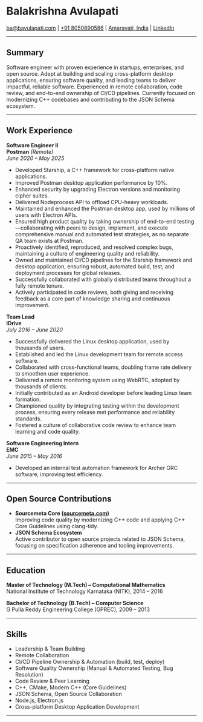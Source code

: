 # Balakrishna Avulapati

ba@bavulapati.com | [+91 8050890586](tel:+918050890586) | [Amaravati, India](https://maps.app.goo.gl/nKJ2NND7g5TdjkkH7) | [LinkedIn](https://www.linkedin.com/in/bavulapati)

---

## Summary

Software engineer with proven experience in startups, enterprises, and open source. Adept at building and scaling cross-platform desktop applications, ensuring software quality, and leading teams to deliver impactful, reliable software. Experienced in remote collaboration, code review, and end-to-end ownership of CI/CD pipelines. Currently focused on modernizing C++ codebases and contributing to the JSON Schema ecosystem. 

---

## Work Experience

**Software Engineer II**  
**Postman** _(Remote)_  
_June 2020 – May 2025_  
- Developed Starship, a C++ framework for cross-platform native applications.
- Improved Postman desktop application performance by 10%.
- Enhanced security by upgrading Electron versions and monitoring cipher suites.
- Delivered Nodeprocess API to offload CPU-heavy workloads.
- Maintained and enhanced the Postman desktop app, used by millions of users with Electron APIs.
- Ensured high product quality by taking ownership of end-to-end testing—collaborating with peers to design, implement, and execute comprehensive manual and automated test strategies, as no separate QA team exists at Postman.
- Proactively identified, reproduced, and resolved complex bugs, maintaining a culture of engineering quality and reliability.
- Owned and maintained CI/CD pipelines for the Starship framework and desktop application, ensuring robust, automated build, test, and deployment processes for global releases.
- Successfully collaborated with globally distributed teams throughout a fully remote tenure.
- Actively participated in code reviews, both giving and receiving feedback as a core part of knowledge sharing and continuous improvement.

**Team Lead**  
**IDrive**  
_July 2016 – June 2020_  
- Successfully delivered the Linux desktop application, used by thousands of users.
- Established and led the Linux development team for remote access software.
- Collaborated with cross-functional teams, doubling frame rate delivery to smoothen user experience.
- Delivered a remote monitoring system using WebRTC, adopted by thousands of clients.
- Initially contributed as an Android developer before leading Linux team formation.
- Championed quality by integrating testing within the development process, ensuring every release met performance and reliability standards.
- Fostered a culture of collaborative code review to enhance team learning and code quality.

**Software Engineering Intern**  
**EMC**  
_June 2015 – May 2016_  
- Developed an internal test automation framework for Archer GRC software, improving test efficiency.

---

## Open Source Contributions

- **Sourcemeta Core ([sourcemeta.com](https://www.sourcemeta.com))**  
  Improving code quality by modernizing C++ code and applying C++ Core Guidelines using clang-tidy.
- **JSON Schema Ecosystem**  
  Active contributor to open source projects related to JSON Schema, focusing on specification adherence and tooling improvements.

---

## Education

**Master of Technology (M.Tech) – Computational Mathematics**  
National Institute of Technology Karnataka (NITK), 2014 – 2016

**Bachelor of Technology (B.Tech) – Computer Science**  
G Pulla Reddy Engineering College (GPREC), 2009 – 2013

---

## Skills

- Leadership & Team Building
- Remote Collaboration
- CI/CD Pipeline Ownership & Automation (build, test, deploy)
- Software Quality Ownership (Manual & Automated Testing, Bug Resolution)
- Code Review & Peer Learning
- C++, CMake, Modern C++ (Core Guidelines)
- JSON Schema, Open Source Collaboration
- Node.js, Electron.js
- Cross-platform Desktop Application Development

---